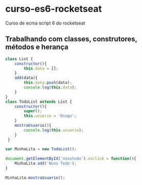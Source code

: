 # curso-es6-rocketseat
Curso de ecma script 6 do rocketseat


## Trabalhando com classes, construtores, métodos e herança

```js
class List {  
    constructor(){  
        this.data = [];  
    }  
    add(data){  
        this.data.push(data);  
        console.log(this.data);  
    }  
}  
class TodoList extends List {   
    constructor(){  
        super();  
        this.usuario = 'Diogo';  
    }  
    mostraUsuario(){  
        console.log(this.usuario);  
    }  
 }  
  
var MinhaLita = new TodoList();  
  
document.getElementById('novotodo').onclick = function(){  
    MinhaLita.add('Novo Todo');  
}  
  
MinhaLita.mostraUsuario();  
```

